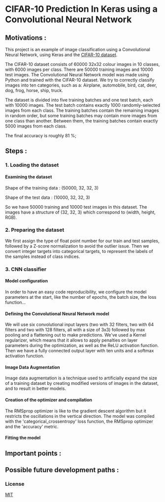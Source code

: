 # CIFAR-10 Prediction In Keras using a Convolutional Neural Network


## Motivations :
This project is an example of image classification using a Convolutional Neural Network, using Keras and the [CIFAR-10 dataset](https://www.cs.toronto.edu/~kriz/cifar.html).

The CIFAR-10 dataset consists of 60000 32x32 colour images in 10 classes, with 6000 images per class. There are 50000 training images and 10000 test images.
The Convolutional Neural Network model was made using Python and trained with the CIFAR-10 dataset. We try to correctly classify images into ten categories, such as a: Airplane, automobile, bird, cat, deer, dog, frog, horse, ship, truck.

The dataset is divided into five training batches and one test batch, each with 10000 images. The test batch contains exactly 1000 randomly-selected images from each class. The training batches contain the remaining images in random order, but some training batches may contain more images from one class than another. Between them, the training batches contain exactly 5000 images from each class.

The final accuracy is roughly 81 %;


## Steps :

### 1. Loading the dataset

#### Examining the dataset

Shape of the training data : (50000, 32, 32, 3)

Shape of the test data : (10000, 32, 32, 3)

So we have 50000 training and 10000 test images in this dataset. The images have a structure of (32, 32, 3) which correspond to (width, height, RGB).


### 2. Preparing the dataset
We first assign the type of float point number for our train and test samples, followed by a Z-score normalization to avoid the outlier issue. Then we convert integer targets into categorical targets, to represent the labels of the samples instead of class indices.

### 3. CNN classifier

#### Model configuration
In order to have an easy code reproducibility, we configure the model parameters at the start, like the number of epochs, the batch size, the loss function...

#### Defining the Convolutional Neural Network model
We will use six convolutional input layers (two with 32 filters, two with 64 filters and two with 128 filters, all with a size of 3x3) followed by max pooling and a flattening out to make predictions. We've used a Kernel regularizer, which means that it allows to apply penalties on layer parameters during the optimization, as well as the ReLU activation function.
Then we have a fully connected output layer with ten units and a softmax activation function.

#### Image Data Augmentation
Image data augmentation is a technique used to artificially expand the size of a training dataset by creating modified versions of images in the dataset, and to result in better models.

#### Creation of the optimizer and compilation
The RMSprop optimizer is like to the gradient descent algorithm but it restricts the oscillations in the vertical direction.
The model was compiled with the 'categorical_crossentropy' loss function, the RMSprop optimizer and the 'accuracy' metric. 

#### Fitting the model







## Important points :

## Possible future development paths :


### License

[MIT](https://github.com/KevinTellier2/Projet_Python/blob/master/LICENSE)

